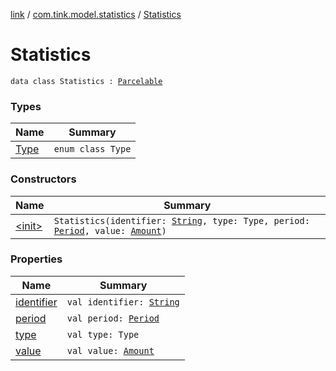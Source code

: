 [link](../../index.md) / [com.tink.model.statistics](../index.md) / [Statistics](./index.md)

# Statistics

`data class Statistics : `[`Parcelable`](https://developer.android.com/reference/android/os/Parcelable.html)

### Types

| Name | Summary |
|---|---|
| [Type](-type/index.md) | `enum class Type` |

### Constructors

| Name | Summary |
|---|---|
| [&lt;init&gt;](-init-.md) | `Statistics(identifier: `[`String`](https://kotlinlang.org/api/latest/jvm/stdlib/kotlin/-string/index.html)`, type: Type, period: `[`Period`](../../com.tink.model.time/-period/index.md)`, value: `[`Amount`](../../com.tink.model.misc/-amount/index.md)`)` |

### Properties

| Name | Summary |
|---|---|
| [identifier](identifier.md) | `val identifier: `[`String`](https://kotlinlang.org/api/latest/jvm/stdlib/kotlin/-string/index.html) |
| [period](period.md) | `val period: `[`Period`](../../com.tink.model.time/-period/index.md) |
| [type](type.md) | `val type: Type` |
| [value](value.md) | `val value: `[`Amount`](../../com.tink.model.misc/-amount/index.md) |
